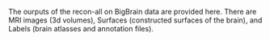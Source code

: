 The ourputs of the recon-all on BigBrain data are provided here.
There are MRI images (3d volumes), Surfaces (constructed surfaces of the brain), and Labels (brain atlasses and annotation files).

